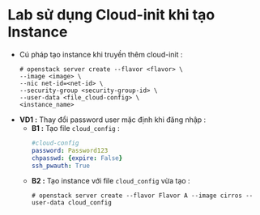 # Lab sử dụng Cloud-init khi tạo Instance
- Cú pháp tạo instance khi truyền thêm cloud-init :
    ```
    # openstack server create --flavor <flavor> \
    --image <image> \
    --nic net-id=<net-id> \
    --security-group <security-group-id> \
    --user-data <file_cloud-config> \
    <instance_name>
    ```
- **VD1 :** Thay đổi password user mặc định khi đăng nhập :
    - **B1 :** Tạo file `cloud_config` :
        ```yaml
        #cloud-config
        password: Password123
        chpasswd: {expire: False}
        ssh_pwauth: True
        ```
    - **B2 :** Tạo instance với file `cloud_config` vừa tạo :
        ```
        # openstack server create --flavor Flavor A --image cirros --user-data cloud_config
        ```